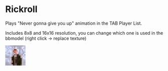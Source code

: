 # Rickroll

Plays "Never gonna give you up" animation in the TAB Player List.

Includes 8x8 and 16x16 resolution, you can change which one is used in the bbmodel (right click -> replace texture)

![Rickroll Animation](./images/image.gif)